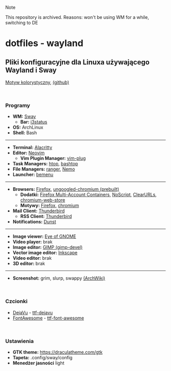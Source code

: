 > [!NOTE]
> This repository is archived.
> Reasons: won't be using WM for a while, switching to DE

# dotfiles - wayland
## Pliki konfiguracyjne dla Linuxa używającego Wayland i Sway
[Motyw kolorystyczny](https://draculatheme.com/), [(github)](https://github.com/dracula/dracula-theme)<br>

&nbsp;
### Programy
* **WM:** [Sway](https://wiki.archlinux.org/title/Sway)
	* **Bar:** [i3status](https://wiki.archlinux.org/title/I3#i3status)
* **OS:** ArchLinux
* **Shell:** Bash
---
* **Terminal:** [Alacritty](https://wiki.archlinux.org/title/Alacritty)
* **Editor:** [Neovim](https://wiki.archlinux.org/title/Neovim)
	* **Vim Plugin Manager:** [vim-plug](https://github.com/junegunn/vim-plug)
* **Task Managers:** [htop](https://archlinux.org/packages/extra/x86_64/htop/), [bashtop](https://archlinux.org/packages/community/any/bashtop/)
* **File Managers:** [ranger](https://wiki.archlinux.org/title/Ranger), [Nemo](https://wiki.archlinux.org/title/Nemo)
* **Launcher:** [bemenu](https://github.com/Cloudef/bemenu)
---
* **Browsers:** [Firefox](https://wiki.archlinux.org/title/Firefox), [ungoogled-chromium (prebuilt)](https://github.com/ungoogled-software/ungoogled-chromium-archlinux#binary-downloads)
	* **Dodatki:** [Firefox Multi-Account Containers](https://addons.mozilla.org/en-US/firefox/addon/multi-account-containers/), [NoScript](https://noscript.net/getit), [ClearURLs](https://gitlab.com/KevinRoebert/ClearUrls), [chromium-web-store](https://github.com/NeverDecaf/chromium-web-store)
	* **Motywy:** [Firefox](https://addons.mozilla.org/en-US/firefox/addon/vampyric-dark/), [chromium](https://chrome.google.com/webstore/detail/dracula-chrome-theme-dark/gfapcejdoghpoidkfodoiiffaaibpaem)
*  **Mail Client:** [Thunderbird](https://wiki.archlinux.org/title/Thunderbird)
	*  **RSS Client:** [Thunderbird](https://wiki.archlinux.org/title/Thunderbird)
* **Notifications:** [Dunst](https://wiki.archlinux.org/title/Dunst)
---
* **Image viewer:** [Eye of GNOME](https://archlinux.org/packages/extra/x86_64/eog/)
* **Video player:** brak
* **Image editor:** [GIMP (gimp-devel)](https://aur.archlinux.org/packages/gimp-devel/)
* **Vector image editor:** [Inkscape](https://wiki.archlinux.org/title/Inkscape)
* **Video editor:** brak 
* **3D editor:** brak 
---
* **Screenshot:** grim, slurp, swappy [(ArchWiki)](https://wiki.archlinux.org/title/Screen_capture#Wayland)

&nbsp;
### Czcionki
* [DejaVu](https://en.wikipedia.org/wiki/DejaVu_fonts) - [ttf-dejavu](https://archlinux.org/packages/extra/any/ttf-dejavu/)
* [FontAwesome](https://fontawesome.com/) - [ttf-font-awesome](https://archlinux.org/packages/community/any/ttf-font-awesome/)

&nbsp;
### Ustawienia
* **GTK theme:** https://draculatheme.com/gtk 
* **Tapeta:** .config/sway/config
* **Menedżer jasności** light
